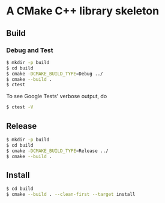 # A CMake C++ library skeleton

## Build

### Debug and Test

```bash
$ mkdir -p build
$ cd build
$ cmake -DCMAKE_BUILD_TYPE=Debug ../
$ cmake --build .
$ ctest
```

To see Google Tests' verbose output, do
```bash
$ ctest -V
```

## Release

```bash
$ mkdir -p build
$ cd build
$ cmake -DCMAKE_BUILD_TYPE=Release ../
$ cmake --build .
```

## Install

```bash
$ cd build
$ cmake --build . --clean-first --target install
```
